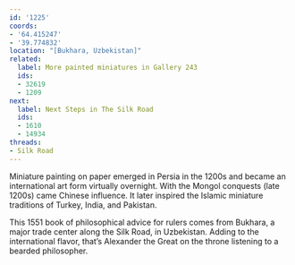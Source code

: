 ```yaml
---
id: '1225'
coords:
- '64.415247'
- '39.774832'
location: "[Bukhara, Uzbekistan]"
related:
  label: More painted miniatures in Gallery 243
  ids:
  - 32619
  - 1209
next:
  label: Next Steps in The Silk Road
  ids:
  - 1610
  - 14934
threads:
- Silk Road
---
```


Miniature painting on paper emerged in Persia in the 1200s and became an international art form virtually overnight. With the Mongol conquests (late 1200s) came Chinese influence. It later inspired the Islamic miniature traditions of Turkey, India, and Pakistan.

This 1551 book of philosophical advice for rulers comes from Bukhara, a major trade center along the Silk Road, in Uzbekistan. Adding to the international flavor, that’s Alexander the Great on the throne listening to a bearded philosopher.
